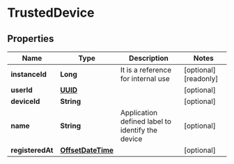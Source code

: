 

# TrustedDevice

## Properties

Name | Type | Description | Notes
------------ | ------------- | ------------- | -------------
**instanceId** | **Long** | It is a reference for internal use |  [optional] [readonly]
**userId** | [**UUID**](UUID.md) |  |  [optional]
**deviceId** | **String** |  |  [optional]
**name** | **String** | Application defined label to identify the device |  [optional]
**registeredAt** | [**OffsetDateTime**](OffsetDateTime.md) |  |  [optional]



